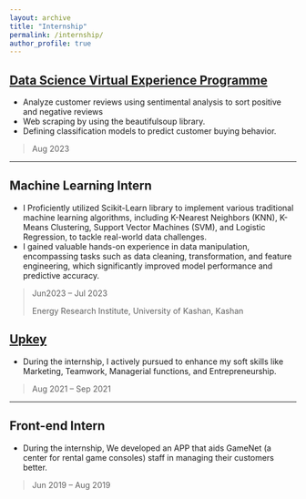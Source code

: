 ```yaml
---
layout: archive
title: "Internship"
permalink: /internship/
author_profile: true
---
```



## [Data Science Virtual Experience Programme](https://drive.google.com/file/d/1EwAnJL6aCksZyZEfkkHkDRcdhZj7ogyi/view)

- Analyze customer reviews using sentimental analysis to sort positive and negative reviews
- Web scraping by using the beautifulsoup library.
- Defining classification models to predict customer buying behavior.
> Aug 2023


***********************

## Machine Learning Intern
- I Proficiently utilized Scikit-Learn library to implement various traditional machine learning algorithms,
including K-Nearest Neighbors (KNN), K-Means Clustering, Support Vector Machines (SVM), and Logistic
Regression, to tackle real-world data challenges.
- I gained valuable hands-on experience in data manipulation, encompassing tasks such as data cleaning,
transformation, and feature engineering, which significantly improved model performance and predictive
accuracy.

> Jun2023 – Jul 2023
>
> Energy Research Institute, University of Kashan, Kashan

## [Upkey](https://drive.google.com/file/d/1-XOX1dySZ4QR7vfi11Hxo2gkxduBvVsX/view?usp=sharing)
- During the internship, I actively pursued to enhance my soft skills like Marketing, Teamwork, Managerial
functions, and Entrepreneurship.
>Aug 2021 – Sep 2021


____

## Front-end Intern
- During the internship, We developed an APP that aids GameNet (a center for rental game consoles) staff in
managing their customers better.
> Jun 2019 – Aug 2019